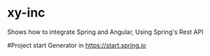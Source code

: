 # xy-inc
Shows how to integrate Spring and Angular, Using Spring's Rest API

#Project start
Generator in https://start.spring.io
